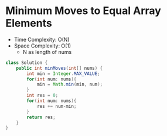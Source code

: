 # Minimum Moves to Equal Array Elements

- Time Complexity: O(N)
- Space Complexity: O(1)
  - N as length of nums

```java
class Solution {
    public int minMoves(int[] nums) {
        int min = Integer.MAX_VALUE;
        for(int num: nums){
            min = Math.min(min, num);
        }
        int res = 0;
        for(int num: nums){
            res += num-min;
        }
        return res;
    }
}
```
